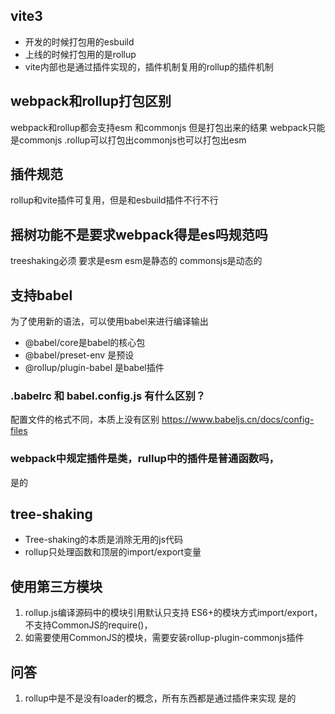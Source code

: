 ##  vite3
- 开发的时候打包用的esbuild
- 上线的时候打包用的是rollup
- vite内部也是通过插件实现的，插件机制复用的rollup的插件机制

## webpack和rollup打包区别
webpack和rollup都会支持esm 和commonjs
但是打包出来的结果 webpack只能是commonjs .rollup可以打包出commonjs也可以打包出esm


## 插件规范
rollup和vite插件可复用，但是和esbuild插件不行不行


## 摇树功能不是要求webpack得是es吗规范吗
  treeshaking必须 要求是esm 
  esm是静态的 commonsjs是动态的


## 支持babel
为了使用新的语法，可以使用babel来进行编译输出
- @babel/core是babel的核心包
- @babel/preset-env 是预设
- @rollup/plugin-babel 是babel插件

### .babelrc 和 babel.config.js 有什么区别？ 
配置文件的格式不同，本质上没有区别
https://www.babeljs.cn/docs/config-files

### webpack中规定插件是类，rullup中的插件是普通函数吗，
是的

## tree-shaking
- Tree-shaking的本质是消除无用的js代码
- rollup只处理函数和顶层的import/export变量


## 使用第三方模块

1. rollup.js编译源码中的模块引用默认只支持 ES6+的模块方式import/export，不支持CommonJS的require()，
2. 如需要使用CommonJS的模块，需要安装rollup-plugin-commonjs插件



## 问答
1. rollup中是不是没有loader的概念，所有东西都是通过插件来实现
  是的
